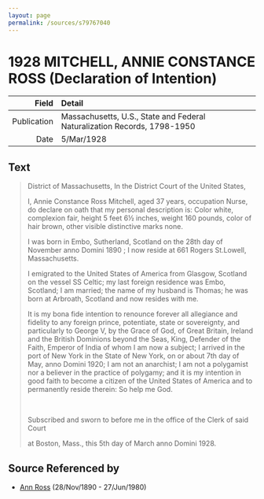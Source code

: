 ```yaml
---
layout: page
permalink: /sources/s79767040
---
```


# 1928 MITCHELL, ANNIE CONSTANCE ROSS (Declaration of Intention)

Field | Detail
---:|:---
Publication | Massachusetts, U.S., State and Federal Naturalization Records, 1798-1950
Date | 5/Mar/1928

## Text

> District of Massachusetts, In the District Court of the United States,
>
> I, Annie Constance Ross Mitchell, aged 37 years, occupation Nurse, do declare on oath that my personal description is: Color white, complexion fair, height 5 feet 6½ inches, weight 160 pounds, color of hair brown, other visible distinctive marks none.
>
> I was born in Embo, Sutherland, Scotland on the 28th day of November anno Domini 1890 ; I now reside at 661 Rogers St.Lowell, Massachusetts.
>
> I emigrated to the United States of America from Glasgow, Scotland on the vessel SS Celtic; my last foreign residence was Embo, Scotland; I am married; the name of my husband is Thomas; he was born at Arbroath, Scotland and now resides with me.
>
> It is my bona fide intention to renounce forever all allegiance and fidelity to any foreign prince, potentiate, state or sovereignty, and particularly to George V, by the Grace of God, of Great Britain, Ireland and the British Dominions beyond the Seas, King, Defender of the Faith, Emperor of India of whom I am now a subject; I arrived in the port of New York in the State of New York, on or about 7th day of May, anno Domini 1920; I am not an anarchist; I am not a polygamist nor a believer in the practice of polygamy; and it is my intention in good faith to become a citizen of the United States of America and to permanently reside therein: So help me God.
>
> <br/>
>
> Subscribed and sworn to before me in the office of the Clerk of said Court
>
> at Boston, Mass., this 5th day of March anno Domini 1928.
>

## Source Referenced by

* [Ann Ross](../people/@52613824@-ann-ross-b1890-11-28-d1980-6-27.md) (28/Nov/1890 - 27/Jun/1980)
